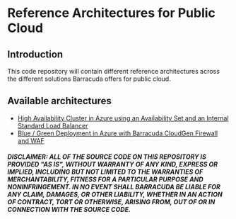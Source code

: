 # Reference Architectures for Public Cloud

## Introduction

This code repository will contain different reference architectures across the different solutions Barracuda offers for public cloud.

## Available architectures

- [High Availability Cluster in Azure using an Availability Set and an Internal Standard Load Balancer](Quickstart-CGF-HA/)
- [Blue / Green Deployment in Azure with Barracuda CloudGen Firewall and WAF](Quickstart-Azure-CGF-HA/)



##### DISCLAIMER: ALL OF THE SOURCE CODE ON THIS REPOSITORY IS PROVIDED "AS IS", WITHOUT WARRANTY OF ANY KIND, EXPRESS OR IMPLIED, INCLUDING BUT NOT LIMITED TO THE WARRANTIES OF MERCHANTABILITY, FITNESS FOR A PARTICULAR PURPOSE AND NONINFRINGEMENT. IN NO EVENT SHALL BARRACUDA BE LIABLE FOR ANY CLAIM, DAMAGES, OR OTHER LIABILITY, WHETHER IN AN ACTION OF CONTRACT, TORT OR OTHERWISE, ARISING FROM, OUT OF OR IN CONNECTION WITH THE SOURCE CODE. #####